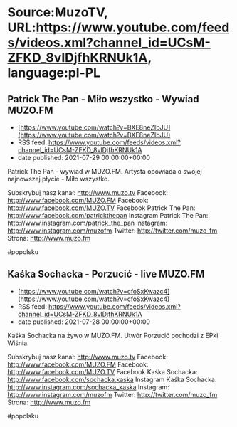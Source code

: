 # Source:MuzoTV, URL:https://www.youtube.com/feeds/videos.xml?channel_id=UCsM-ZFKD_8vlDjfhKRNUk1A, language:pl-PL

## Patrick The Pan - Miło wszystko - Wywiad MUZO.FM
 - [https://www.youtube.com/watch?v=BXE8neZIbJU](https://www.youtube.com/watch?v=BXE8neZIbJU)
 - RSS feed: https://www.youtube.com/feeds/videos.xml?channel_id=UCsM-ZFKD_8vlDjfhKRNUk1A
 - date published: 2021-07-29 00:00:00+00:00

Patrick The Pan - wywiad w MUZO.FM. Artysta opowiada o swojej najnowszej płycie - Miło wszystko. 

Subskrybuj nasz kanał: http://www.muzo.tv
Facebook: http://www.facebook.com/MUZO.FM
Facebook: http://www.facebook.com/MUZO.TV
Facebook Patrick The Pan: http://www.facebook.com/patrickthepan
Instagram Patrick The Pan: http://www.instagram.com/patrick_the_pan
Instagram: http://www.instagram.com/muzofm 
Twitter: http://twitter.com/muzo_fm
Strona: http://www.muzo.fm 

#popolsku

## Kaśka Sochacka - Porzucić - live MUZO.FM
 - [https://www.youtube.com/watch?v=cfoSxKwazc4](https://www.youtube.com/watch?v=cfoSxKwazc4)
 - RSS feed: https://www.youtube.com/feeds/videos.xml?channel_id=UCsM-ZFKD_8vlDjfhKRNUk1A
 - date published: 2021-07-28 00:00:00+00:00

Kaśka Sochacka na żywo w MUZO.FM. Utwór Porzucić pochodzi z EPki Wiśnia. 

Subskrybuj nasz kanał: http://www.muzo.tv
Facebook: http://www.facebook.com/MUZO.FM
Facebook: http://www.facebook.com/MUZO.TV
Facebook Kaśka Sochacka: http://www.facebook.com/sochacka.kaska
Instagram Kaśka Sochacka: http://www.instagram.com/sochacka_kaska 
Instagram: http://www.instagram.com/muzofm 
Twitter: http://twitter.com/muzo_fm
Strona: http://www.muzo.fm 

#popolsku

